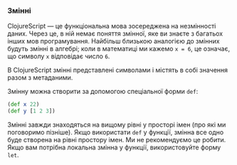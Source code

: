 ### Змінні

ClojureScript — це функціональна мова зосереджена на незмінності даних. Через це, в ній немає поняття змінної, яке ви знаєте з багатьох інших мов програмування. Найбільш близькою аналогією до змінних будуть змінні в алгебрі; коли в математиці ми кажемо `x = 6`, це означає, що символу `x` відповідає число `6`.

В ClojureScript змінні представлені символами і містять в собі значення разом з метаданими.

Змінну можна створити за допомогою спеціальної форми `def`:

```clojure
(def x 22)
(def y [1 2 3])
```

Змінні завжди знаходяться на вищому рівні у просторі імен (про які ми поговоримо пізніше). Якщо використати `def` у функції, змінна все одно буде створена на рівні простору імен. Ми не рекомендуємо це робити. Якщо вам потрібна локальна змінна у функції, використовуйте форму `let`.
